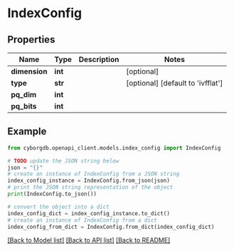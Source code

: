 # IndexConfig


## Properties

Name | Type | Description | Notes
------------ | ------------- | ------------- | -------------
**dimension** | **int** |  | [optional] 
**type** | **str** |  | [optional] [default to 'ivfflat']
**pq_dim** | **int** |  | 
**pq_bits** | **int** |  | 

## Example

```python
from cyborgdb.openapi_client.models.index_config import IndexConfig

# TODO update the JSON string below
json = "{}"
# create an instance of IndexConfig from a JSON string
index_config_instance = IndexConfig.from_json(json)
# print the JSON string representation of the object
print(IndexConfig.to_json())

# convert the object into a dict
index_config_dict = index_config_instance.to_dict()
# create an instance of IndexConfig from a dict
index_config_from_dict = IndexConfig.from_dict(index_config_dict)
```
[[Back to Model list]](../README.md#documentation-for-models) [[Back to API list]](../README.md#documentation-for-api-endpoints) [[Back to README]](../README.md)


